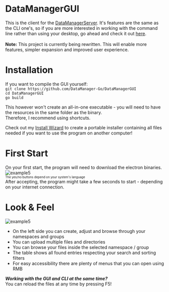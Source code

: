 # DataManagerGUI
This is the client for the [DataManagerServer](https://github.com/JojiiOfficial/DataManagerServer). It's features are the same as the CLI one's, so
if you are more interested in working with the command line rather than using your desktop, go ahead and check it out
[here](https://github.com/DataManager-Go/DataManagerCLI).
<br><br>
<b>Note:</b> This project is currently being rewritten. This will enable more features, simpler expansion and improved user experience.


# Installation
If you want to compile the GUI yourself:
<br>
```git clone https://github.com/DataManager-Go/DataManagerGUI``` <br>
```cd DataManagerGUI``` <br>
```go build``` <br>

This however won't create an all-in-one executable - you will need to have the resources in the same folder as the binary.<br>
Therefore, I recommend using shortcuts.
<br>

Check out my [Install Wizard](https://github.com/Yukaru-san/InstallWizard) to create a portable installer containing all files needed if you want to use the program on another computer!

# First Start
On your first start, the program will need to download the electron binaries.
![example5](https://files.jojii.de/preview/raw/qcqGuF5eVnANOquvgCaZVwzZ6)
<br>
<sub><sup>The yes/no buttons depend on your system's language</sup></sub>
<br>
After accepting, the program might take a few seconds to start - depending on your internet connection.

# Look & Feel
![example5](https://files.jojii.de/preview/raw/n1gHIGdZwgyICWPJ9kEEbnmGp)

- On the left side you can create, adjust and browse through your namespaces and groups
- You can upload multiple files and directories
- You can browse your files inside the selected namespace / group
- The table shows all found entries respecting your search and sorting filters
- For easy accessibility there are plenty of menus that you can open using RMB

***Working with the GUI and CLI at the same time?***<br>
You can reload the files at any time by pressing F5!

